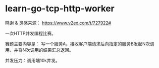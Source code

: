 # learn-go-tcp-http-worker

鸣谢 & 灵感来源： https://www.v2ex.com/t/727922#

一次HTTP并发编程比赛。

赛题主要内容是： 写一个服务A，接收客户端请求后向指定的服务B发起N次调用，并将N次调用的结果汇总返回。

并发压力：调用端10k并发。
